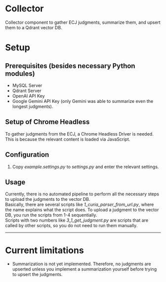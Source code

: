 # Collector
Collector component to gather ECJ judgments, summarize them, and upsert them to a Qdrant vector DB.

# Setup
## Prerequisites (besides necessary Python modules)
* MySQL Server
* Qdrant Server
* OpenAI API Key
* Google Gemini API Key (only Gemini was able to summarize even the longest judgments).

## Setup of Chrome Headless
To gather judgments from the ECJ, a Chrome Headless Driver is needed. This is because the relevant content is loaded via JavaScript.

## Configuration
1. Copy _example.settings.py_ to _settings.py_ and enter the relevant settings.

## Usage
Currently, there is no automated pipeline to perform all the necessary steps to upload the judgments to the vector DB.  
Basically, there are several scripts like _1_curia_parser_from_url.py_, where the name explains what the script does. To upload a judgment to the vector DB, you run the scripts from 1-4 sequentially.  
Scripts with two numbers like _3_1_get_judgment.py_ are scripts that are called by other scripts, so you do not need to run them manually.

-----
# Current limitations
* Summarization is not yet implemented. Therefore, no judgments are upserted unless you implement a summarization yourself before trying to upsert the judgments.

